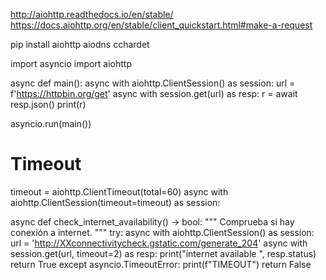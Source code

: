 http://aiohttp.readthedocs.io/en/stable/
https://docs.aiohttp.org/en/stable/client_quickstart.html#make-a-request

pip install aiohttp aiodns cchardet

import asyncio
import aiohttp

async def main():
    async with aiohttp.ClientSession() as session:
        url = f'https://httpbin.org/get'
        async with session.get(url) as resp:
            r = await resp.json()
            print(r)

asyncio.run(main())



# Timeout
timeout = aiohttp.ClientTimeout(total=60)
async with aiohttp.ClientSession(timeout=timeout) as session:


async def check_internet_availability() -> bool:
    """
    Comprueba si hay conexión a internet.
    """
    try:
        async with aiohttp.ClientSession() as session:
            url = 'http://XXconnectivitycheck.gstatic.com/generate_204'
            async with session.get(url, timeout=2) as resp:
               print("internet available ", resp.status)
               return True
    except asyncio.TimeoutError:
        print(f"TIMEOUT")
        return False

